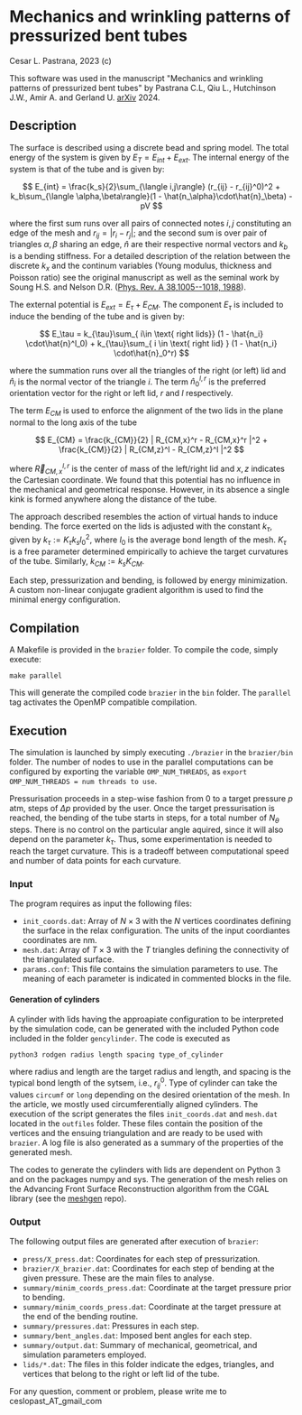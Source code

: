 # Mechanics and wrinkling patterns of pressurized bent tubes

Cesar L. Pastrana, 2023 (c)

This software was used in the manuscript "Mechanics and wrinkling patterns of pressurized bent tubes" by Pastrana C.L, Qiu L., Hutchinson J.W., Amir A. and Gerland U.
[arXiv](https://arxiv.org/abs/2402.17033) 2024.

## Description
The surface is described using a discrete bead and spring model. The total energy of the system is given by $E_{T} = E_{int} + E_{ext}$. The internal energy of the system is that of the tube and is given by:

$$
E_{int} = \frac{k_s}{2}\sum_{\langle i,j\rangle} (r_{ij} - r_{ij}^0)^2 +  k_b\sum_{\langle \alpha,\beta\rangle}(1 - \hat{n_\alpha}\cdot\hat{n}_\beta) - pV
$$

where the first sum runs over all pairs of connected notes $i,j$ constituting an edge of the mesh and $r_{ij} = |r_i - r_j|$; and the second sum is over pair of triangles $\alpha,\beta$ sharing an edge, $\hat{n}$ are their respective normal vectors and $k_b$ is a bending stiffness. For a detailed description of the relation between the discrete $k_x$ and the continum variables (Young modulus, thickness and Poisson ratio) see the original manuscript as well as the seminal work by Soung H.S. and Nelson D.R. \([Phys. Rev. A 38,1005--1018, 1988](https://journals.aps.org/pra/abstract/10.1103/PhysRevA.38.1005)\).


The external potential is $E_{ext} = E_{\tau} + E_{CM}$. The component $E_\tau$ is included to induce the bending of the tube and is given by:

$$
E_\tau = k_{\tau}\sum_{ i\in \text{ right lids}} (1 - \hat{n_i} \cdot\hat{n}^l_0) + k_{\tau}\sum_{ i \in \text{ right lid} } (1 - \hat{n_i} \cdot\hat{n}_0^r)
$$

where the summation runs over all the triangles of the right (or left) lid and $\hat{n}_i$ is the normal vector of the triangle $i$. The term $\hat{n}^{l,r}_0$ is the preferred orientation vector for the right or left lid, $r$ and $l$ respectively.

The term $E_{CM}$ is used to enforce the alignment of the two lids in the plane normal to the long axis of the tube

$$
E_{CM} = \frac{k_{CM}}{2} | R_{CM,x}^r  - R_{CM,x}^r |^2  + \frac{k_{CM}}{2} | R_{CM,z}^l  - R_{CM,z}^l |^2
$$

where $\vec{R}_{{CM},x}^{l,r}$ is the center of mass of the left/right lid and $x,z$ indicates the Cartesian coordinate. We found that this potential has no influence in the mechanical and geometrical response. However, in its absence a single kink is formed anywhere along the distance of the tube.

The approach described resembles the action of virtual hands to induce bending. The force exerted on the lids is adjusted with the constant $k_{\tau}$, given by $k_\tau := K_\tau k_{s}l_0^2$, where $l_0$ is the average bond length of the mesh. $K_\tau$ is a free parameter determined empirically to achieve the target curvatures of the tube. Similarly, $k_{CM} := k_s K_{CM}$. 

Each step, pressurization and bending, is followed by energy minimization. A custom non-linear conjugate gradient algorithm is used to find the minimal energy configuration.


## Compilation
A Makefile is provided in the `brazier` folder. To compile the code, simply execute:

```
make parallel
```
 This will generate the compiled code `brazier` in the `bin` folder. The `parallel` tag activates the OpenMP compatible compilation.

## Execution
The simulation is launched by simply executing `./brazier` in the `brazier/bin` folder. The number of nodes to use in the parallel computations can be configured by exporting the variable `OMP_NUM_THREADS`, as `export OMP_NUM_THREADS = num threads to use`.

Pressurisation proceeds in a step-wise fashion from $0$ to a target pressure $p$ atm, steps of $\Delta p$ provided by the user. Once the target pressurisation is reached, the bending of the tube starts in steps, for a total number of $N_\theta$ steps. There is no control on the particular angle aquired, since it will also depend on the parameter $k_\tau$. Thus, some experimentation is needed to reach the target curvature. This is a tradeoff between computational speed and number of data points for each curvature.


### Input
The program requires as input the following files:

- `init_coords.dat`: Array of $N\times 3$ with the $N$ vertices coordinates defining the surface in the relax configuration. The units of the input coordiantes coordinates are nm.
- `mesh.dat`: Array of $T\times 3$ with the $T$ triangles defining the connectivity of the triangulated surface.
- `params.conf`: This file contains the simulation parameters to use. The meaning of each parameter is indicated in commented blocks in the file.


#### Generation of cylinders

A cylinder with lids having the approapiate configuration to be interpreted by the simulation code, can be generated with the included Python code included in the folder `gencylinder`. The code is executed as
```
python3 rodgen radius length spacing type_of_cylinder
```
where radius and length are the target radius and length, and spacing is the typical bond length of the sytsem, i.e., $r_{ij}^0$. Type of cylinder can take the values `circumf` or `long` depending on the desired orientation of the mesh. In the article, we mostly used circumferentially aligned cylinders. The execution of the script generates the files `init_coords.dat` and `mesh.dat` located in the `outfiles` folder. These files contain the position of the vertices and the ensuing triangulation and are ready to be used with `brazier`. A log file is also generated as a summary of the properties of the generated mesh.

The codes to generate the cylinders with lids are dependent on Python 3 and on the packages numpy and sys. The generation of the mesh relies on the Advancing Front Surface Reconstruction algorithm from the CGAL library (see the [meshgen](https://github.com/pastranacl/meshgen) repo).



### Output
The following output files are generated after execution of `brazier`:

- `press/X_press.dat`: Coordinates for each step of pressurization.
- `brazier/X_brazier.dat`: Coordinates for each step of bending at the given pressure. These are the main files to analyse.
- `summary/minim_coords_press.dat`:  Coordinate at the target pressure prior to bending.
- `summary/minim_coords_press.dat`:  Coordinate at the target pressure at the end of the bending routine.
- `summary/pressures.dat`: Pressures in each step.
- `summary/bent_angles.dat`: Imposed bent angles for each step.
- `summary/output.dat`: Summary of mechanical, geometrical, and simulation parameters employed.
- `lids/*.dat`: The files in this folder indicate the edges, triangles, and vertices that belong to the right or left lid of the tube.




For any question, comment or problem, please write me to ceslopast_AT_gmail_com
